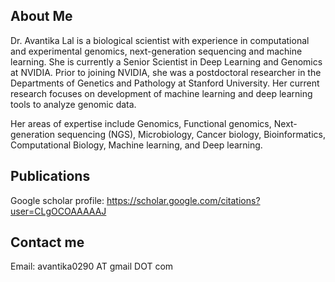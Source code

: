## About Me

Dr. Avantika Lal is a biological scientist with experience in computational and experimental genomics, next-generation sequencing and machine learning. She is currently a Senior Scientist in Deep Learning and Genomics at NVIDIA. Prior to joining NVIDIA, she was a postdoctoral researcher in the Departments of Genetics and Pathology at Stanford University. Her current research focuses on development of machine learning and deep learning tools to analyze genomic data.

Her areas of expertise include Genomics, Functional genomics, Next-generation sequencing (NGS), Microbiology, Cancer biology, Bioinformatics, Computational Biology, Machine learning, and Deep learning.


## Publications

Google scholar profile: https://scholar.google.com/citations?user=CLgOCOAAAAAJ

## Contact me
Email: avantika0290 AT gmail DOT com
